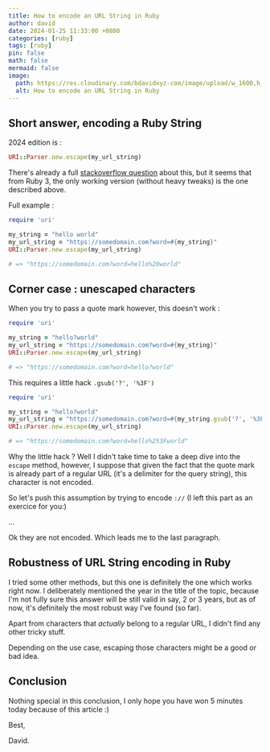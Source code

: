 ```yaml
---
title: How to encode an URL String in Ruby
author: david
date: 2024-01-25 11:33:00 +0800
categories: [ruby]
tags: [ruby]
pin: false
math: false
mermaid: false
image:
  path: https://res.cloudinary.com/bdavidxyz-com/image/upload/w_1600,h_836,q_100/l_text:Karla_72_bold:How%20to%20URL%20encode%20a%20String%20in%20Ruby,co_rgb:ffe4e6,c_fit,w_1400,h_240/fl_layer_apply,g_south_west,x_100,y_180/l_text:Karla_48:2024%20edition,co_rgb:ffe4e680,c_fit,w_1400/fl_layer_apply,g_south_west,x_100,y_100/newblog/globals/bg_me.jpg
  alt: How to encode an URL String in Ruby
---
```


## Short answer, encoding a Ruby String

2024 edition is :

```ruby
URI::Parser.new.escape(my_url_string)
```

There's already a full <a href="https://stackoverflow.com/questions/6714196/how-to-url-encode-a-string-in-ruby" target="_blank">stackoverflow question</a> about this, but it seems that from Ruby 3, the only working version (without heavy tweaks) is the one described above.

Full example :

```ruby
require 'uri'

my_string = "hello world"
my_url_string = "https://somedomain.com?word=#{my_string}"
URI::Parser.new.escape(my_url_string)

# => "https://somedomain.com?word=hello%20world"

```

## Corner case : unescaped characters

When you try to pass a quote mark however, this doesn't work :

```ruby
require 'uri'

my_string = "hello?world"
my_url_string = "https://somedomain.com?word=#{my_string}"
URI::Parser.new.escape(my_url_string)

# => "https://somedomain.com?word=hello?world"
```

This requires a little hack `.gsub('?', '%3F')`

```ruby
require 'uri'

my_string = "hello?world"
my_url_string = "https://somedomain.com?word=#{my_string.gsub('?', '%3F')}"
URI::Parser.new.escape(my_url_string)

# => "https://somedomain.com?word=hello%253Fworld"
```

Why the little hack ? Well I didn't take time to take a deep dive into the `escape` method, however, I suppose that given the fact that the quote mark is already part of a regular URL (it's a delimiter for the query string), this character is not encoded.

So let's push this assumption by trying to encode `://` (I left this part as an exercice for you:)

...

Ok they are not encoded. Which leads me to the last paragraph.


## Robustness of URL String encoding in Ruby

I tried some other methods, but this one is definitely the one which works right now. I deliberately mentioned the year in the title of the topic, because I'm not fully sure this answer will be still valid in say, 2 or 3 years, but as of now, it's definitely the most robust way I've found (so far).

Apart from characters that _actually_ belong to a regular URL, I didn't find any other tricky stuff.

Depending on the use case, escaping those characters might be a good or bad idea.

## Conclusion

Nothing special in this conclusion, I only hope you have won 5 minutes today because of this article :)

Best,

David.